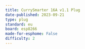 ```yaml
---
title: CurrySmarter 16A v1.1 Plug
date-published: 2023-09-21
type: plug
standard: eu
board: esp8266
made-for-esphome: False
difficulty: 2
---
```


